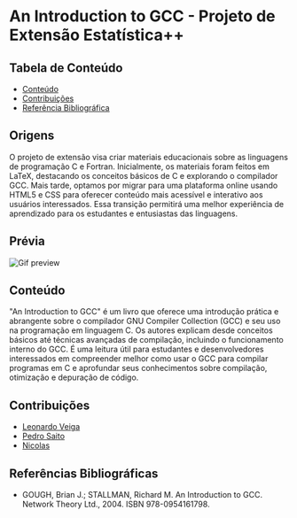 # An Introduction to GCC - Projeto de Extensão Estatística++

## Tabela de Conteúdo

- [Conteúdo](#Conteúdo)
- [Contribuições](#Contribuições)
- [Referência Bibliográfica](#Referências)

## Origens

O projeto de extensão visa criar materiais educacionais sobre as linguagens de programação C e Fortran. Inicialmente, os materiais foram feitos em LaTeX, destacando os conceitos básicos de C e explorando o compilador GCC. Mais tarde, optamos por migrar para uma plataforma online usando HTML5 e CSS para oferecer conteúdo mais acessível e interativo aos usuários interessados. Essa transição permitirá uma melhor experiência de aprendizado para os estudantes e entusiastas das linguagens.

## Prévia

![Gif preview](src/assets/website_preview.gif)

## Conteúdo

"An Introduction to GCC" é um livro que oferece uma introdução prática e abrangente sobre o compilador GNU Compiler Collection (GCC) e seu uso na programação em linguagem C. Os autores explicam desde conceitos básicos até técnicas avançadas de compilação, incluindo o funcionamento interno do GCC. É uma leitura útil para estudantes e desenvolvedores interessados em compreender melhor como usar o GCC para compilar programas em C e aprofundar seus conhecimentos sobre compilação, otimização e depuração de código.

## Contribuições

- [Leonardo Veiga](https://github.com/LeoVAF)
- [Pedro Saito](https://github.com/saitoi)
- [Nicolas](https://github.com/novae1)

## Referências Bibliográficas

- GOUGH, Brian J.; STALLMAN, Richard M. An Introduction to GCC. Network Theory Ltd., 2004. ISBN 978-0954161798.
